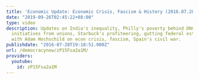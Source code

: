 ```yaml
---
title: 'Economic Update: Economic Crisis, Fascism & History (2016.07.28)'
date: "2019-09-26T02:45:22+08:00"
type: video
description: Updates on India's inequality, Philly's poverty behind DNC front, new
  initiatives from unions, Starbuck's profiteering, gutting federal estate tax. Interview
  with Adam Hochschild on econ crisis, fascism, Spain's civil war.
publishdate: "2016-07-28T19:18:51.000Z"
url: /democracynow/zP15Fsa2a1M/
providers:
  youtube:
    id: zP15Fsa2a1M
---
```

